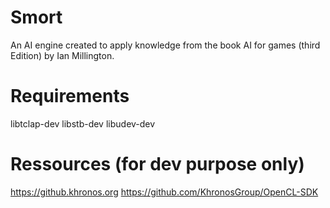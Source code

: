 # Smort
An AI engine created to apply knowledge from the book AI for games (third Edition) by Ian Millington.

# Requirements
libtclap-dev
libstb-dev
libudev-dev

# Ressources (for dev purpose only)
https://github.khronos.org
https://github.com/KhronosGroup/OpenCL-SDK

<!-- https://www.khronos.org/registry/OpenGL-Refpages/gl4/ -->
